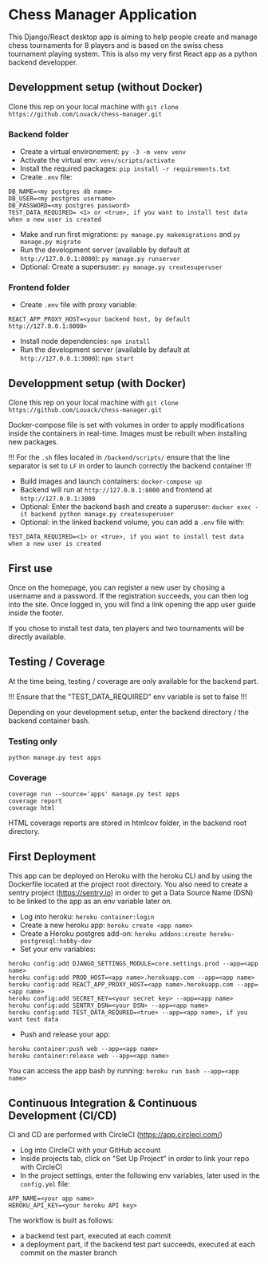 # Chess Manager Application

This Django/React desktop app is aiming to help people create and manage chess 
tournaments for 8 players  and is based on the swiss chess tournament playing 
system.
This is also my very first React app as a python backend developper.

## Developpment setup (without Docker)

Clone this rep on your local machine with `git clone https://github.com/Louack/chess-manager.git`

### Backend folder

- Create a virtual environement: `py -3 -m venv venv`
- Activate the virtual env: `venv/scripts/activate`
- Install the required packages: `pip install -r requirements.txt`
- Create `.env` file:
```
DB_NAME=<my postgres db name>
DB_USER=<my postgres username>
DB_PASSWORD=<my postgres password>
TEST_DATA_REQUIRED= <1> or <true>, if you want to install test data when a new user is created
```
- Make and run first migrations: `py manage.py makemigrations` and 
`py manage.py migrate`
- Run the development server (available by default at `http://127.0.0.1:8000`): 
`py manage.py runserver`
- Optional: Create a supersuser: `py manage.py createsuperuser`

### Frontend folder

- Create `.env` file with proxy variable:
```
REACT_APP_PROXY_HOST=<your backend host, by default http://127.0.0.1:8000>
```
- Install node dependencies: `npm install`
- Run the development server (available by default at `http://127.0.0.1:3000`): 
`npm start` 

## Developpment setup (with Docker)

Clone this rep on your local machine with `git clone https://github.com/Louack/chess-manager.git`

Docker-compose file is set with volumes in order to apply modifications inside 
the containers in real-time. Images must be rebuilt when installing new packages.

!!! For the `.sh` files located in `/backend/scripts/` ensure that the line 
separator is set to `LF` in order to launch correctly the backend container !!!

- Build images and launch containers: `docker-compose up`
- Backend will run at `http://127.0.0.1:8000` and frontend at `http://127.0.0.1:3000`
- Optional: Enter the backend bash and create a superuser: `docker exec -it backend python manage.py createsuperuser`
- Optional: in the linked backend volume, you can add a `.env` file with:
```
TEST_DATA_REQUIRED=<1> or <true>, if you want to install test data when a new user is created
```
## First use

Once on the homepage, you can register a new user by chosing a username and a password.
If the registration succeeds, you can then log into the site. Once logged in, you will find 
a link opening the app user guide inside the footer.

If you chose to install test data, ten players and two tournaments will be directly available.
## Testing / Coverage

At the time being, testing / coverage are only available for the backend part.

!!! Ensure that the "TEST_DATA_REQUIRED" env variable is set to false !!!

Depending on your development setup, enter the backend directory / the backend container bash.
### Testing only
```
python manage.py test apps
```

### Coverage
```
coverage run --source='apps' manage.py test apps
coverage report
coverage html
```

HTML coverage reports are stored in htmlcov folder, in the backend root directory.

## First Deployment

This app can be deployed on Heroku with the heroku CLI and by using the Dockerfile 
located at the project root directory.
You also need to create a sentry project (https://sentry.io) in order to get a 
Data Source Name (DSN) to be linked to the app as an env variable later on.
- Log into heroku: `heroku container:login`
- Create a new heroku app: `heroku create <app name>`
- Create a Heroku postgres add-on: `heroku addons:create heroku-postgresql:hobby-dev`
- Set your env variables:
```
heroku config:add DJANGO_SETTINGS_MODULE=core.settings.prod --app=<app name>
heroku config:add PROD_HOST=<app name>.herokuapp.com --app=<app name>
heroku config:add REACT_APP_PROXY_HOST=<app name>.herokuapp.com --app=<app name>
heroku config:add SECRET_KEY=<your secret key> --app=<app name>
heroku config:add SENTRY_DSN=<your DSN> --app=<app name>
heroku config:add TEST_DATA_REQURED=<true> --app=<app name>, if you want test data
```

- Push and release your app:
```
heroku container:push web --app=<app name>
heroku container:release web --app=<app name>
```

You can access the app bash by running: `heroku run bash --app=<app name>`

## Continuous Integration & Continuous Development (CI/CD)

CI and CD are performed with CircleCI (https://app.circleci.com/)
- Log into CircleCI with your GitHub account
- Inside projects tab, click on "Set Up Project" in order to link your repo with CircleCI
- In the project settings, enter the following env variables, later used in the `config.yml` file:
```
APP_NAME=<your app name>
HEROKU_API_KEY=<your heroku API key>
```

The workflow is built as follows:
- a backend test part, executed at each commit
- a deployment part, if the backend test part succeeds, executed at each commit on the master branch





